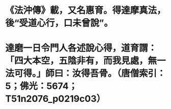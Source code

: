 # 《法沖傳》載，又名惠育。得達摩真法，後“受道心行，口未曾說”。

# 達磨一日令門人各述說心得，道育謂：「四大本空，五陰非有，而我見處，無一法可得。」師曰：汝得吾骨。（唐僧索引：5；佛光：5674；T51n2076_p0219c03）